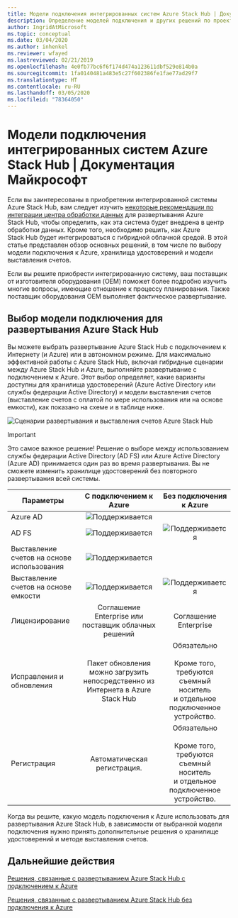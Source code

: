 ```yaml
---
title: Модели подключения интегрированных систем Azure Stack Hub | Документация Майкрософт
description: Определение моделей подключения и других решений по проектированию для интегрированных систем Azure Stack Hub.
author: IngridAtMicrosoft
ms.topic: conceptual
ms.date: 03/04/2020
ms.author: inhenkel
ms.reviewer: wfayed
ms.lastreviewed: 02/21/2019
ms.openlocfilehash: 4e0fb77bc6f6f174d474a123611dbf529e814b0a
ms.sourcegitcommit: 1fa0140481a483e5c27f602386fe1fae77ad29f7
ms.translationtype: HT
ms.contentlocale: ru-RU
ms.lasthandoff: 03/05/2020
ms.locfileid: "78364050"
---
```

# <a name="azure-stack-hub-integrated-systems-connection-models"></a>Модели подключения интегрированных систем Azure Stack Hub | Документация Майкрософт
Если вы заинтересованы в приобретении интегрированной системы Azure Stack Hub, вам следует изучить [некоторые рекомендации по интеграции центра обработки данных](azure-stack-datacenter-integration.md) для развертывания Azure Stack Hub, чтобы определить, как эта система будет внедрена в центр обработки данных. Кроме того, необходимо решить, как Azure Stack Hub будет интегрироваться с гибридной облачной средой. В этой статье представлен обзор основных решений, в том числе по выбору модели подключения к Azure, хранилища удостоверений и модели выставления счетов.

Если вы решите приобрести интегрированную систему, ваш поставщик от изготовителя оборудования (OEM) поможет более подробно изучить многие вопросы, имеющие отношение к процессу планирования. Также поставщик оборудования OEM выполняет фактическое развертывание.

## <a name="choose-an-azure-stack-hub-deployment-connection-model"></a>Выбор модели подключения для развертывания Azure Stack Hub
Вы можете выбрать развертывание Azure Stack Hub с подключением к Интернету (и Azure) или в автономном режиме. Для максимально эффективной работы с Azure Stack Hub, включая гибридные сценарии между Azure Stack Hub и Azure, выполняйте развертывание с подключением к Azure. Этот выбор определяет, какие варианты доступны для хранилища удостоверений (Azure Active Directory или службы федерации Active Directory) и модели выставления счетов (выставление счетов с оплатой по мере использования или на основе емкости), как показано на схеме и в таблице ниже.

![Сценарии развертывания и выставления счетов Azure Stack Hub](media/azure-stack-connection-models/azure-stack-scenarios.png)
  
> [!IMPORTANT]
> Это самое важное решение! Решение о выборе между использованием службы федерации Active Directory (AD FS) или Azure Active Directory (Azure AD) принимается один раз во время развертывания. Вы не сможете изменить хранилище удостоверений без повторного развертывания всей системы.  


|Параметры|С подключением к Azure|Без подключения к Azure|
|-----|:-----:|:-----:|
|Azure AD|![Поддерживается](media/azure-stack-connection-models/check.png)| |
|AD FS|![Поддерживается](media/azure-stack-connection-models/check.png)|![Поддерживается](media/azure-stack-connection-models/check.png)|
|Выставление счетов на основе использования|![Поддерживается](media/azure-stack-connection-models/check.png)| |
|Выставление счетов на основе емкости|![Поддерживается](media/azure-stack-connection-models/check.png)|![Поддерживается](media/azure-stack-connection-models/check.png)|
|Лицензирование| Соглашение Enterprise или поставщик облачных решений | Соглашение Enterprise |
|Исправления и обновления|Пакет обновления можно загрузить непосредственно из Интернета в Azure Stack Hub |  Обязательно<br><br>Кроме того, требуются съемный носитель<br> и отдельное подключенное устройство. |
| Регистрация | Автоматическая регистрация. | Обязательно<br><br>Кроме того, требуются съемный носитель<br> и отдельное подключенное устройство. |

Когда вы решите, какую модель подключения к Azure использовать для развертывания Azure Stack Hub, в зависимости от выбранной модели подключения нужно принять дополнительные решения о хранилище удостоверений и методе выставления счетов.

## <a name="next-steps"></a>Дальнейшие действия

[Решения, связанные с развертыванием Azure Stack Hub с подключением к Azure](azure-stack-connected-deployment.md)

[Решения, связанные с развертыванием Azure Stack Hub без подключения к Azure](azure-stack-disconnected-deployment.md)
